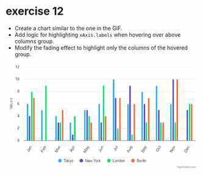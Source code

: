 # exercise 12

- Create a chart similar to the one in the GIF.
- Add logic for highlighting ```xAxis.labels``` when hovering over above columns group.
- Modify the fading effect to highlight only the columns of the hovered group.

![12-hover-label-highlight.gif](12-hover-label-highlight.gif)